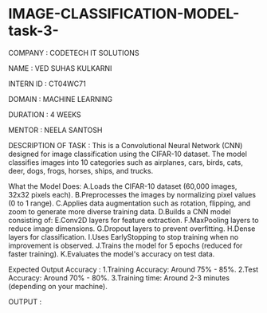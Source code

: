 # IMAGE-CLASSIFICATION-MODEL-task-3-
COMPANY : CODETECH IT SOLUTIONS

NAME : VED SUHAS KULKARNI

INTERN ID : CT04WC71

DOMAIN : MACHINE LEARNING

DURATION : 4 WEEKS

MENTOR : NEELA SANTOSH

DESCRIPTION OF TASK : 
This is a Convolutional Neural Network (CNN) designed for image classification using the CIFAR-10 dataset. The model classifies images into 10 categories such as airplanes, cars, birds, cats, deer, dogs, frogs, horses, ships, and trucks.

What the Model Does:
A.Loads the CIFAR-10 dataset (60,000 images, 32x32 pixels each).
B.Preprocesses the images by normalizing pixel values (0 to 1 range).
C.Applies data augmentation such as rotation, flipping, and zoom to generate more diverse training data.
D.Builds a CNN model consisting of:
E.Conv2D layers for feature extraction.
F.MaxPooling layers to reduce image dimensions.
G.Dropout layers to prevent overfitting.
H.Dense layers for classification.
I.Uses EarlyStopping to stop training when no improvement is observed.
J.Trains the model for 5 epochs (reduced for faster training).
K.Evaluates the model's accuracy on test data.

Expected Output Accuracy : 
1.Training Accuracy: Around 75% - 85%.
2.Test Accuracy: Around 70% - 80%.
3.Training time: Around 2-3 minutes (depending on your machine).

OUTPUT :
